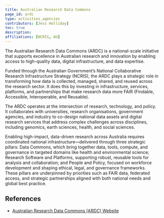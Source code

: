 ```yaml
---
title: Australian Research Data Commons
page_id: ardc
type: activities_agencies
contributors: [Jess Holliday]
toc: true
description: 
affiliations: [NCRIS, AU]
---
```


The Australian Research Data Commons (ARDC) is a national-scale initiative that supports excellence in Australian research and innovation by enabling access to high-quality data, digital infrastructure, and data expertise.

Funded through the Australian Government’s National Collaborative Research Infrastructure Strategy (NCRIS), the ARDC plays a strategic role in transforming how data is collected, managed, shared, and reused across the research sector. It does this by investing in infrastructure, services, platforms, and partnerships that make research data more FAIR (Findable, Accessible, Interoperable, and Reusable).

The ARDC operates at the intersection of research, technology, and policy. It collaborates with universities, research organisations, government agencies, and industry to co-design national data assets and digital research services that address complex challenges across disciplines, including genomics, earth sciences, health, and social sciences.

Enabling high-impact, data-driven research across Australia requires coordinated national infrastructure—delivered through three strategic pillars: Data Commons, which bring together data, tools, compute, and governance in targeted domains like health and environmental science; Research Software and Platforms, supporting robust, reusable tools for analysis and collaboration; and People and Policy, focused on workforce development and shaping ethical, legal, and governance frameworks. These pillars are underpinned by priorities such as FAIR data, federated access, and strategic partnerships aligned with both national needs and global best practice.

## References
- [Australian Research Data Commons (ARDC) Website](https://ardc.edu.au)
